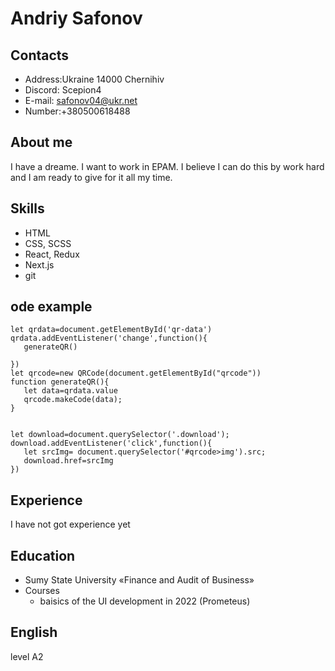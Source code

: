 # Andriy Safonov


## Contacts
* Address:Ukraine 14000 Chernihiv
* Discord: Scepion4
* E-mail: safonov04@ukr.net
* Number:+380500618488


## About me 

I have a dreame. I want to work in EPAM. I believe I can do this by work hard and I am ready to give for it all my time.


## Skills


* HTML
* CSS, SCSS
* React, Redux
* Next.js
* git


## ode example


```
let qrdata=document.getElementById('qr-data')
qrdata.addEventListener('change',function(){
   generateQR()
  
})
let qrcode=new QRCode(document.getElementById("qrcode"))
function generateQR(){
   let data=qrdata.value
   qrcode.makeCode(data);
}


let download=document.querySelector('.download');
download.addEventListener('click',function(){
   let srcImg= document.querySelector('#qrcode>img').src;
   download.href=srcImg
})
```

## Experience
I have not got experience yet


## Education
* Sumy State University «Finance and Audit of Business»
* Courses 
    + baisics of the UI development in 2022 (Prometeus) 


## English

 level A2

